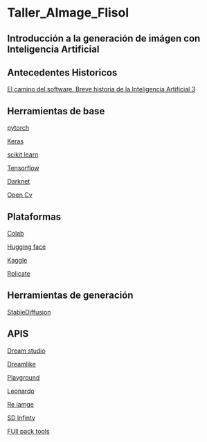 # Taller_AImage_Flisol



## Introducción a la generación de imágen con Inteligencia Artificial 



## Antecedentes Historicos

[El camino del software. Breve historia de la Inteligencia Artificial 3](https://www.linuxadictos.com/el-camino-del-software-breve-historia-de-la-inteligencia-artificial-3.html)


## Herramientas de base 

[pytorch](https://pytorch.org/)

[Keras](https://keras.io/)

[scikit learn](https://scikit-learn.org/stable/)

[Tensorflow](https://www.tensorflow.org/)

[Darknet](https://pjreddie.com/darknet/)

[Open Cv](https://opencv.org/)


## Plataformas 

[Colab]()

[Hugging face](https://huggingface.co/)

[Kaggle](https://www.kaggle.com/)

[Rplicate](https://replicate.com/)


## Herramientas de generación 

[StableDiffusion](https://stability.ai/)


## APIS

[Dream studio](https://beta.dreamstudio.ai/)

[Dreamlike]()

[Playground]()

[Leonardo]()


[Re iamge](https://clipdrop.co/stable-diffusion-reimagine)

[SD Infinty](https://huggingface.co/spaces/lnyan/stablediffusion-infinity)

[FUll pack tools](https://github.com/steven2358/awesome-generative-ai#image)









